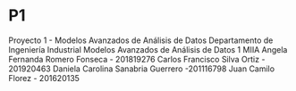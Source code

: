 # P1
Proyecto 1 - Modelos Avanzados de Análisis de Datos
Departamento de Ingeniería Industrial
Modelos Avanzados de Análisis de Datos 1
MIIA
Angela Fernanda Romero Fonseca - 201819276
Carlos Francisco Silva Ortiz - 201920463
Daniela Carolina Sanabria Guerrero -201116798
Juan Camilo Florez - 201620135
